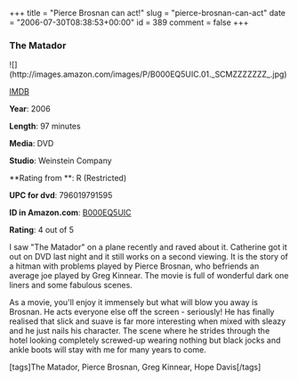 +++
title = "Pierce Brosnan can act!"
slug = "pierce-brosnan-can-act"
date = "2006-07-30T08:38:53+00:00"
id = 389
comment = false
+++

  <div class='hreview x-wpsb-review-movie'>   <div>     

### The Matador

<div>![](http://images.amazon.com/images/P/B000EQ5UIC.01._SCMZZZZZZZ_.jpg)</div>

[IMDB](http://www.imdb.com/title/tt0365485/)

**Year**: 2006

**Length**: 97 minutes

**Media**: DVD

**Studio**: Weinstein Company

**Rating from **: R (Restricted)

**UPC for dvd**: 796019791595

**ID in Amazon.com**: [B000EQ5UIC](http://www.amazon.com/exec/obidos/redirect?tag=ws%26link_code=xm2%26camp=2025%26creative=165953%26path=http://www.amazon.com/gp/redirect.html%253fASIN=B000EQ5UIC%2526tag=ws%2526lcode=xm2%2526cID=2025%2526ccmID=165953%2526location=/o/ASIN/B000EQ5UIC%25253FSubscriptionId=1GJZ3WSF1JX2981GW3R2)
                 </div>    <div>**Rating**: <span class="rating">4</span> out of 5<div class="sb-fullstar"> </div><div class="sb-fullstar"> </div><div class="sb-fullstar"> </div><div class="sb-fullstar"> </div><div class="sb-emptystar"> </div></div>    <div class='description'>

I saw "The Matador" on a plane recently and raved about it. Catherine got it out on DVD last night and it still works on a second viewing. It is the story of a hitman with problems played by Pierce Brosnan, who befriends an average joe played by Greg Kinnear. The movie is full of wonderful dark one liners and some fabulous scenes.

As a movie, you'll enjoy it immensely but what will blow you away is Brosnan. He acts everyone else off the screen - seriously! He has finally realised that slick and suave is far more interesting when mixed with sleazy and he just nails his character. The scene where he strides through the hotel looking completely screwed-up wearing nothing but black jocks and ankle boots will stay with me for many years to come.

[tags]The Matador, Pierce Brosnan, Greg Kinnear, Hope Davis[/tags]
</div>      </div>
<script type="application/x-subnode; charset=utf-8">
       <!-- the following is structured blog data for machine readers. -->
       <subnode xmlns:data-view="http://www.w3.org/2003/g/data-view#" data-view:transformation="http://structuredblogging.org/subnode-to-rdf-interpreter.xsl" xmlns="http://www.structuredblogging.org/xmlns#subnode">
            <xml-structured-blog-entry xmlns="http://www.structuredblogging.org/xmlns">
              <generator id="wpsb-1" type="x-wpsb-post" version="1"/><review type="review/movie"><subject name="The Matador" year="2006" length="97 minutes" media="dvd" imdburl="http://www.imdb.com/title/tt0365485/" studio="Weinstein Company" image="http://images.amazon.com/images/P/B000EQ5UIC.01._SCMZZZZZZZ_.jpg"><censorrating>R (Restricted)</censorrating><upc media="dvd">796019791595</upc><id service="Amazon.com" url="http://www.amazon.com/exec/obidos/redirect?tag=ws%26link_code=xm2%26camp=2025%26creative=165953%26path=http://www.amazon.com/gp/redirect.html%253fASIN=B000EQ5UIC%2526tag=ws%2526lcode=xm2%2526cID=2025%2526ccmID=165953%2526location=/o/ASIN/B000EQ5UIC%25253FSubscriptionId=1GJZ3WSF1JX2981GW3R2">B000EQ5UIC</id></subject><rating max="5" min="0">4</rating><description>I saw  The Matador  on a plane recently and raved about it. Catherine got it out on DVD last night and it still works on a second viewing. It is the story of a hitman with problems played by Pierce Brosnan, who befriends an average joe played by Greg Kinnear. The movie is full of wonderful dark one liners and some fabulous scenes.

As a movie, you'll enjoy it immensely but what will blow you away is Brosnan. He acts everyone else off the screen - seriously! He has finally realised that slick and suave is far more interesting when mixed with sleazy and he just nails his character. The scene where he stalks through the hotel looking completely screwed up wearing nothing but black jocks and ankle boots will stay with me for many years to come.

[tags]The Matador, Pierce Brosnan, Greg Kinnear, Hope Davis[/tags]</description></review>
            </xml-structured-blog-entry>
       </subnode>
       </script>
